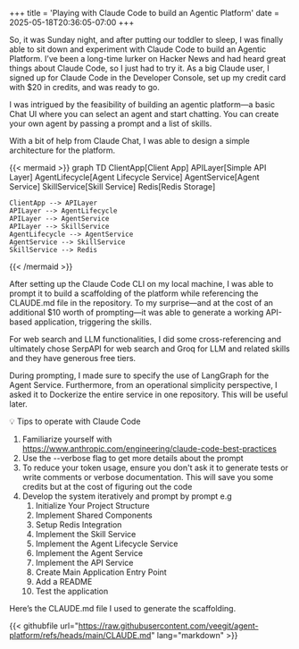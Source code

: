 +++
title = 'Playing with Claude Code to build an Agentic Platform'
date = 2025-05-18T20:36:05-07:00
+++

So, it was Sunday night, and after putting our toddler to sleep, I was finally able to sit down and experiment with Claude Code to build an Agentic Platform. I’ve been a long-time lurker on Hacker News and had heard great things about Claude Code, so I just had to try it. As a big Claude user, I signed up for Claude Code in the Developer Console, set up my credit card with $20 in credits, and was ready to go.

I was intrigued by the feasibility of building an agentic platform—a basic Chat UI where you can select an agent and start chatting. You can create your own agent by passing a prompt and a list of skills.

With a bit of help from Claude Chat, I was able to design a simple architecture for the platform.

{{< mermaid >}}
graph TD
    ClientApp[Client App]
    APILayer[Simple API Layer]
    AgentLifecycle[Agent Lifecycle Service]
    AgentService[Agent Service]
    SkillService[Skill Service]
    Redis[Redis Storage]

    ClientApp --> APILayer
    APILayer --> AgentLifecycle
    APILayer --> AgentService
    APILayer --> SkillService
    AgentLifecycle --> AgentService
    AgentService --> SkillService
    SkillService --> Redis
{{< /mermaid >}}

After setting up the Claude Code CLI on my local machine, I was able to prompt it to build a scaffolding of the platform while referencing the CLAUDE.md file in the repository. To my surprise—and at the cost of an additional $10 worth of prompting—it was able to generate a working API-based application, triggering the skills.

For web search and LLM functionalities, I did some cross-referencing and ultimately chose SerpAPI for web search and Groq for LLM and related skills and they have generous free tiers.

During prompting, I made sure to specify the use of LangGraph for the Agent Service. Furthermore, from an operational simplicity perspective, I asked it to Dockerize the entire service in one repository. This will be useful later.


:bulb: Tips to operate with Claude Code
1. Familiarize yourself with https://www.anthropic.com/engineering/claude-code-best-practices
2. Use the --verbose flag to get more details about the prompt
3. To reduce your token usage, ensure you don't ask it to generate tests or write comments or verbose documentation. This will save you some credits but at the cost of figuring out the code
4. Develop the system iteratively and prompt by prompt e.g 
    1. Initialize Your Project Structure
    2. Implement Shared Components
    3. Setup Redis Integration
    4. Implement the Skill Service
    5. Implement the Agent Lifecycle Service
    6. Implement the Agent Service
    7. Implement the API Service
    8. Create Main Application Entry Point
    9. Add a README
    10. Test the application


Here’s the CLAUDE.md file I used to generate the scaffolding.

{{< githubfile url="https://raw.githubusercontent.com/veegit/agent-platform/refs/heads/main/CLAUDE.md" lang="markdown" >}}
